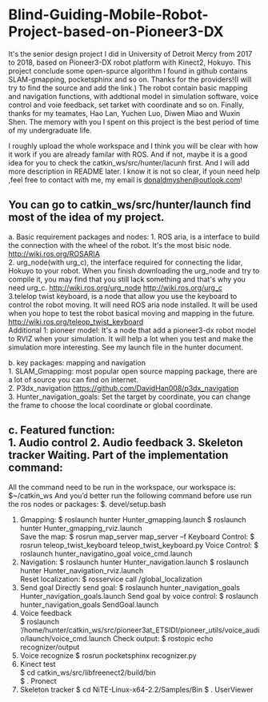 # Blind-Guiding-Mobile-Robot-Project-based-on-Pioneer3-DX
It's the senior design project I did in University of Detroit Mercy from 2017 to 2018, based on Pioneer3-DX robot platform with Kinect2, Hokuyo. 
This project conclude some open-spurce algorithm I found in github contains SLAM-gmapping, pocketsphinx and so on. Thanks for the providers!(I will try to find the source and add the link.) The robot contain basic mapping and navigation functions, with addtional model in simulation software, voice control and voie feedback, set tarket with coordinate and so on.
Finally, thanks for my teamates, Hao Lan, Yuchen Luo, Diwen Miao and Wuxin Shen. The memory with you I spent on this project is the best period of time of my undergraduate life.

I roughly upload the whole workspace and I think you will be clear with how it work if you are already familar with ROS. And if not, maybe it is a good idea for you to check the catkin_ws/src/hunter/lacunh first. And I will add more description in README later. I know it is not so clear, if youn need help ,feel free to contact with me,  my email is donaldmyshen@outlook.com!

You can go to catkin_ws/src/hunter/launch find most of the idea of my project.
------------------------------------------------------------------------------------------------------------------------------------------
 
 a. Basic requirement packages and nodes: 
    1. ROS aria, is a interface to build the connection with the wheel of the robot. It's the most bisic node. http://wiki.ros.org/ROSARIA    
    2. urg_node(with urg_c), the interface required for connecting the lidar, Hokuyo to your robot. When you finish downloading the urg_node and try to compile it, you may find that you still lack something and that's why you need urg_c. http://wiki.ros.org/urg_node http://wiki.ros.org/urg_c    
    3.telelop twist keyboard, is a node that allow you use the keyboard to control the robot moving. It will need ROS aria node installed. It will be used when you hope to test the robot basical moving and mapping in the future. http://wiki.ros.org/teleop_twist_keyboard    
    Additional 1: pioneer model: It's a node that add a pioneer3-dx robot model to RVIZ when your simulation. It will help a lot when you test and make the simulation more interesting. See my launch file in the hunter document.
   
   b. key packages: mapping and navigation    
    1. SLAM_Gmapping: most popular open source mapping package, there are a lot of source you can find on internet.    
    2. P3dx_navigation https://github.com/DavidHan008/p3dx_navigation    
    3. Hunter_navigation_goals: Set the target by coordinate, you can change the frame to choose the local coordinate or global coordinate.
    
   c. Featured function:   
     1. Audio control
     2. Audio feedback
     3. Skeleton tracker
     Waiting. 
Part of the implementation command: 
------------------------------------------------------------------------------------------------------------------------------------------
All the command need to be run in the workspace, our workspace is:  
  $~/catkin_ws 
And you’d better run the following command before use run the ros nodes or packages: 
  $. devel/setup.bash 
1. Gmapping: 
  $ roslaunch hunter Hunter_gmapping.launch 
  $ roslaunch hunter Hunter_gmapping_rviz.launch  
  Save the map: 
  $ rosrun map_server map_server –f  <name> 
  Keyboard Control: 
  $ rosrun teleop_twist_keyboard teleop_twist_keyboard.py 
  Voice Control: 
  $ roslaunch hunter_navigatino_goal voice_cmd.launch 
2. Navigation: 
  $ roslaunch hunter Hunter_navigation.launch 
  $ roslaunch hunter Hunter_navigation_rviz.launch  
  Reset localization: 
  $ rosservice call /global_localization 
3. Send goal Directly send goal: 
  $ roslaunch hunter_navigation_goals Hunter_navigation_goals.launch 
  Send goal by voice control: 
  $ roslaunch hunter_navigation_goals SendGoal.launch 
4. Voice feedback         
  $ roslaunch ‘/home/hunter/catkin_ws/src/pioneer3at_ETSIDI/pioneer_utils/voice_audio/launch/voice_cmd.launch 
  Check output: 
  $ rostopic echo recognizer/output 
5. Voice recognize 
  $ rosrun pocketsphinx recognizer.py 
6. Kinect test         
  $ cd catkin_ws/src/libfreenect2/build/bin         
  $ . Pronect 
7. Skeleton tracker 
  $ cd NiTE-Linux-x64-2.2/Samples/Bin 
  $ . UserViewer

